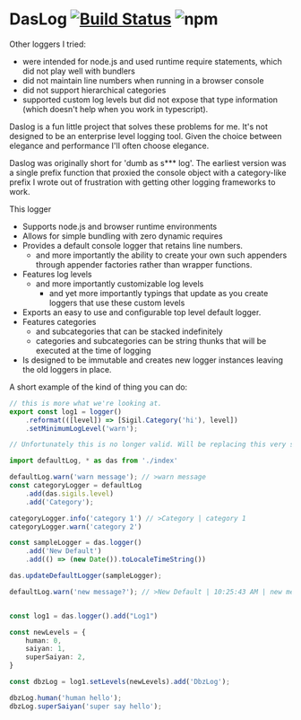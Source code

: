 # DasLog [![Build Status](https://travis-ci.com/paarthenon/daslog.svg?branch=master)](https://travis-ci.com/paarthenon/daslog) ![npm](https://img.shields.io/npm/v/daslog)

Other loggers I tried:
 * were intended for node.js and used runtime require statements, which did not play well with bundlers
 * did not maintain line numbers when running in a browser console
 * did not support hierarchical categories
 * supported custom log levels but did not expose that type information (which doesn't help when you work in typescript).

Daslog is a fun little project that solves these problems for me. It's not designed to be an enterprise level logging tool. Given the choice between elegance and performance I'll often choose elegance. 

Daslog was originally short for 'dumb as s*** log'. The earliest version was a single prefix function that proxied the console object with a category-like prefix I wrote out of frustration with getting other logging frameworks to work.

This logger

 * Supports node.js and browser runtime environments
 * Allows for simple bundling with zero dynamic requires
 * Provides a default console logger that retains line numbers.
    * and more importantly the ability to create your own such appenders through appender factories rather than wrapper functions.
 * Features log levels
    * and more importantly customizable log levels
        * and yet more importantly typings that update as you create loggers that use these custom levels
 * Exports an easy to use and configurable top level default logger.
 * Features categories
    * and subcategories that can be stacked indefinitely
    * categories and subcategories can be string thunks that will be executed at the time of logging
 * Is designed to be immutable and creates new logger instances leaving the old loggers in place.


A short example of the kind of thing you can do:
```typescript
// this is more what we're looking at.
export const log1 = logger()
    .reformat(([level]) => [Sigil.Category('hi'), level])
    .setMinimumLogLevel('warn');

// Unfortunately this is no longer valid. Will be replacing this very shortly.

import defaultLog, * as das from './index'

defaultLog.warn('warn message'); // >warn message
const categoryLogger = defaultLog
    .add(das.sigils.level)
    .add('Category');

categoryLogger.info('category 1') // >Category | category 1
categoryLogger.warn('category 2')

const sampleLogger = das.logger()
    .add('New Default')
    .add(() => (new Date()).toLocaleTimeString())

das.updateDefaultLogger(sampleLogger);

defaultLog.warn('new message?'); // >New Default | 10:25:43 AM | new message?


const log1 = das.logger().add("Log1")

const newLevels = {
    human: 0,
    saiyan: 1,
    superSaiyan: 2,
}

const dbzLog = log1.setLevels(newLevels).add('DbzLog');

dbzLog.human('human hello');
dbzLog.superSaiyan('super say hello');
```
